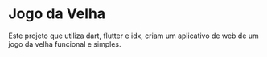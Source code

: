 # Jogo da Velha
Este projeto que utiliza dart, flutter e idx, criam um aplicativo de web de um jogo da velha funcional e simples.
